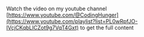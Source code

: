 Watch the video on my youtube channel [https://www.youtube.com/@CodingHunger](https://www.youtube.com/playlist?list=PL0wRpfJO-IVcjCKqbLICZot9g7VqT4Gxt) to get the full content
